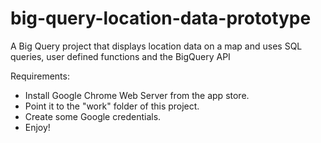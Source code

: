 # big-query-location-data-prototype
A Big Query project that displays location data on a map and uses SQL queries, user defined functions and the BigQuery API

Requirements:
- Install Google Chrome Web Server from the app store.
- Point it to the "work" folder of this project. 
- Create some Google credentials.
- Enjoy!
